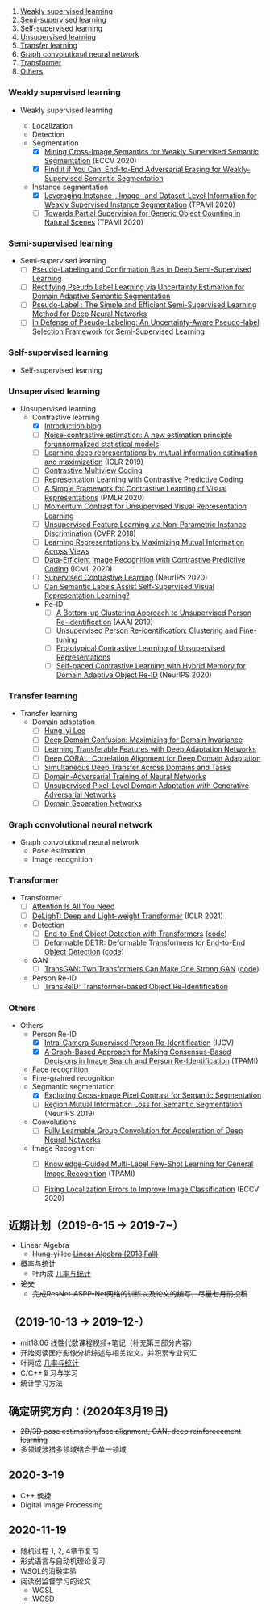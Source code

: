 ##
1. [Weakly supervised learning](#Weakly-supervised-learning)
2. [Semi-supervised learning](#Semi-supervised-learning)
3. [Self-supervised learning](#Self-supervised-learning)
4. [Unsupervised learning](#Unsupervised-learning)
5. [Transfer learning ](#Transfer-learning )
6. [Graph convolutional neural network](#Graph-convolutional-neural-network)
7. [Transformer](#Transformer)
8. [Others](#Others)
### Weakly supervised learning
  - Weakly supervised learning <image-level>
    - Localization
    - Detection
    - Segmentation
      - [X] [Mining Cross-Image Semantics for Weakly Supervised Semantic Segmentation](https://arxiv.org/pdf/2007.01947.pdf) (ECCV 2020)
      - [X] [Find it if You Can: End-to-End Adversarial Erasing for Weakly-Supervised Semantic Segmentation](https://arxiv.org/abs/2011.04626)
    - Instance segmentation
      - [X] [Leveraging Instance-, Image- and Dataset-Level Information for Weakly Supervised Instance Segmentation](https://ieeexplore.ieee.org/abstract/document/9193980) (TPAMI 2020)
      - [ ] [Towards Partial Supervision for Generic Object Counting in Natural Scenes](https://arxiv.org/pdf/1912.06448.pdf) (TPAMI 2020)

### Semi-supervised learning
  - Semi-supervised learning
    - [ ] [Pseudo-Labeling and Confirmation Bias in Deep Semi-Supervised Learning](https://arxiv.org/abs/1908.02983)
    - [ ] [Rectifying Pseudo Label Learning via Uncertainty Estimation for Domain Adaptive Semantic Segmentation](https://arxiv.org/abs/2003.03773)
    - [ ] [Pseudo-Label : The Simple and Efficient Semi-Supervised Learning Method for Deep Neural Networks](https://www.researchgate.net/publication/280581078_Pseudo-Label_The_Simple_and_Efficient_Semi-Supervised_Learning_Method_for_Deep_Neural_Networks)
    - [ ] [In Defense of Pseudo-Labeling: An Uncertainty-Aware Pseudo-label Selection Framework for Semi-Supervised Learning](https://arxiv.org/abs/2101.06329v1)

### Self-supervised learning
  - Self-supervised learning

### Unsupervised learning
  - Unsupervised learning
    - Contrastive learning
      - [X] [Introduction blog](https://ankeshanand.com/blog/2020/01/26/contrative-self-supervised-learning.html)
      - [ ] [Noise-contrastive estimation: A new estimation principle forunnormalized statistical models](http://proceedings.mlr.press/v9/gutmann10a/gutmann10a.pdf)
      - [ ] [Learning deep representations by mutual information estimation and maximization](https://arxiv.org/abs/1808.06670) (ICLR 2019)
      - [ ] [Contrastive Multiview Coding](https://arxiv.org/abs/1906.05849)
      - [ ] [Representation Learning with Contrastive Predictive Coding](https://arxiv.org/abs/1807.03748)
      - [ ] [A Simple Framework for Contrastive Learning of Visual Representations](https://arxiv.org/abs/2002.05709) (PMLR 2020)
      - [ ] [Momentum Contrast for Unsupervised Visual Representation Learning](https://arxiv.org/abs/1911.05722v3)
      - [ ] [Unsupervised Feature Learning via Non-Parametric Instance Discrimination](https://openaccess.thecvf.com/content_cvpr_2018/papers/Wu_Unsupervised_Feature_Learning_CVPR_2018_paper.pdf) (CVPR 2018)
      - [ ] [Learning Representations by Maximizing Mutual Information Across Views](https://arxiv.org/abs/1906.00910)
      - [ ] [Data-Efficient Image Recognition with Contrastive Predictive Coding](https://arxiv.org/pdf/1905.09272.pdf) (ICML 2020)
      - [ ] [Supervised Contrastive Learning](https://arxiv.org/abs/2004.11362) (NeurIPS 2020)
      - [ ] [Can Semantic Labels Assist Self-Supervised Visual Representation Learning?](https://arxiv.org/pdf/2011.08621.pdf)
      - Re-ID
        - [ ] [A Bottom-up Clustering Approach to Unsupervised Person Re-identification](https://vana77.github.io/vana77.github.io/images/AAAI19.pdf) (AAAI 2019)
        - [ ] [Unsupervised Person Re-identification: Clustering and Fine-tuning](https://arxiv.org/pdf/1705.10444.pdf)
        - [ ] [Prototypical Contrastive Learning of Unsupervised Representations](https://arxiv.org/pdf/2101.11939.pdf)
        - [ ] [Self-paced Contrastive Learning with Hybrid Memory for Domain Adaptive Object Re-ID](https://proceedings.neurips.cc/paper/2020/file/821fa74b50ba3f7cba1e6c53e8fa6845-Paper.pdf) (NeurIPS 2020)

### Transfer learning 
  - Transfer learning 
    - Domain adaptation
      - [ ] [Hung-yi Lee](https://drive.google.com/file/d/15wlfUtTmnb4cEAHZtNJ9_jJE26nSNhAX/view)
      - [ ] [Deep Domain Confusion: Maximizing for Domain Invariance](https://arxiv.org/pdf/1412.3474.pdf)
      - [ ] [Learning Transferable Features with Deep Adaptation Networks](https://arxiv.org/pdf/1502.02791.pdf)
      - [ ] [Deep CORAL: Correlation Alignment for Deep Domain Adaptation](https://arxiv.org/pdf/1607.01719.pdf)
      - [ ] [Simultaneous Deep Transfer Across Domains and Tasks](https://arxiv.org/abs/1510.02192)
      - [ ] [Domain-Adversarial Training of Neural Networks](https://arxiv.org/abs/1505.07818)
      - [ ] [Unsupervised Pixel-Level Domain Adaptation with Generative Adversarial Networks](https://arxiv.org/abs/1612.05424)
      - [ ] [Domain Separation Networks](https://arxiv.org/abs/1608.06019)

### Graph convolutional neural network
  - Graph convolutional neural network
    - Pose estimation
    - Image recognition

### Transformer
  - Transformer
    - [ ] [Attention Is All You Need](https://arxiv.org/abs/1706.03762v5)
    - [ ] [DeLighT: Deep and Light-weight Transformer](https://arxiv.org/abs/2008.00623) (ICLR 2021)
    - Detection
      - [ ] [End-to-End Object Detection with Transformers](https://arxiv.org/abs/2005.12872) ([code](https://github.com/facebookresearch/detr))
      - [ ] [Deformable DETR: Deformable Transformers for End-to-End Object Detection](https://arxiv.org/abs/2010.04159) ([code](https://github.com/fundamentalvision/Deformable-DETR))
    - GAN
      - [ ] [TransGAN: Two Transformers Can Make One Strong GAN](https://arxiv.org/abs/2102.07074) ([code](https://github.com/VITA-Group/TransGAN))
    - Person Re-ID
      - [ ] [TransReID: Transformer-based Object Re-Identification](https://arxiv.org/pdf/2102.04378.pdf)

### Others
  - Others
    - Person Re-ID
      - [X] [Intra-Camera Supervised Person Re-Identification](https://arxiv.org/abs/2002.05046) (IJCV)
      - [X] [A Graph-Based Approach for Making Consensus-Based Decisions in Image Search and Person Re-Identification](https://ieeexplore.ieee.org/stamp/stamp.jsp?tp=&arnumber=8852741) (TPAMI)
    - Face recognition
    - Fine-grained recognition
    - Segmantic segmentation
      - [X] [Exploring Cross-Image Pixel Contrast for Semantic Segmentation](https://arxiv.org/abs/2101.11939)
      - [ ] [Region Mutual Information Loss for Semantic Segmentation](https://arxiv.org/pdf/1910.12037.pdf) (NeurIPS 2019)
    - Convolutions
      - [ ] [Fully Learnable Group Convolution for Acceleration of Deep Neural Networks](https://arxiv.org/pdf/1904.00346.pdf)
    - Image Recognition 
      - [ ] [Knowledge-Guided Multi-Label Few-Shot Learning for General Image Recognition](https://arxiv.org/pdf/2009.09450.pdf) (TPAMI)
      - [ ] [Fixing Localization Errors to Improve Image Classification](http://www.ecva.net/papers/eccv_2020/papers_ECCV/papers/123700273.pdf) (ECCV 2020)



## 近期计划（2019-6-15 -> 2019-7~）  
- Linear Algebra  
  - ~~Hung-yi lee [Linear Algebra (2018,Fall)](http://speech.ee.ntu.edu.tw/~tlkagk/courses_LA18.html)~~
- 概率与统计
  - 叶丙成 [几率与统计](https://www.youtube.com/watch?v=GwSEguqJj6U)
- ~~论文~~
  - ~~完成ResNet-ASPP-Net网络的训练以及论文的编写，尽量七月前投稿~~
##
## （2019-10-13 -> 2019-12-）  
- mit18.06 线性代数课程视频+笔记（补充第三部分内容）
- 开始阅读医疗影像分析综述与相关论文，并积累专业词汇
- 叶丙成 [几率与统计](https://www.youtube.com/watch?v=GwSEguqJj6U)
- C/C++复习与学习
- 统计学习方法
##
##  确定研究方向：(2020年3月19日)
  - ~~2D/3D pose estimation/face alignment, GAN, deep reinforecement learning~~
  - 多领域涉猎多领域结合于单一领域
## 
##  2020-3-19
  - C++ 侯捷
  - Digital Image Processing
  
## 2020-11-19 
  - 随机过程 1, 2, 4章节复习
  - 形式语言与自动机理论复习
  - WSOL的消融实验
  - 阅读弱监督学习的论文
    - WOSL
    - WOSD
    
